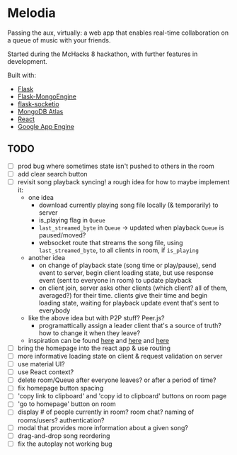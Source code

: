 # Melodia

Passing the aux, virtually: a web app that enables real-time collaboration on a queue of music with your friends.

Started during the McHacks 8 hackathon, with further features in development.

Built with:

- [Flask](https://palletsprojects.com/p/flask/)
- [Flask-MongoEngine](http://docs.mongoengine.org/projects/flask-mongoengine/en/latest/)
- [flask-socketio](https://en.wikipedia.org/wiki/WebSocket)
- [MongoDB Atlas](https://www.mongodb.com/cloud/atlas)
- [React](https://reactjs.org/)
- [Google App Engine](https://cloud.google.com/appengine)

## TODO

- [ ] prod bug where sometimes state isn't pushed to others in the room
- [ ] add clear search button
- [ ] revisit song playback syncing! a rough idea for how to maybe implement it:
  - one idea
    - download currently playing song file locally (& temporarily) to server
    - is_playing flag in `Queue`
    - `last_streamed_byte` in `Queue` -> updated when playback `Queue` is paused/moved?
    - websocket route that streams the song file, using `last_streamed_byte`, to all clients in room, if `is_playing`
  - another idea
    - on change of playback state (song time or play/pause), send event to server, begin client loading state, but use response event (sent to everyone in room) to update playback
    - on client join, server asks other clients (which client? all of them, averaged?) for their time. clients give their time and begin loading state, waiting for playback update event that's sent to everybody
  - like the above idea but with P2P stuff? Peer.js?
    - programattically assign a leader client that's a source of truth? how to change it when they leave?
  - inspiration can be found [here](https://stackoverflow.com/questions/23396575/node-socket-live-audio-stream-broadcast/26029102#26029102) and [here](https://stackoverflow.com/questions/56198688/how-to-synchronize-a-music-player-to-multiple-clients-in-nodejs) and [here](https://stackoverflow.com/questions/29066117/streaming-a-file-from-server-to-client-with-socket-io-stream)
- [ ] bring the homepage into the react app & use routing
- [ ] more informative loading state on client & request validation on server
- [ ] use material UI?
- [ ] use React context?
- [ ] delete room/Queue after everyone leaves? or after a period of time?
- [ ] fix homepage button spacing
- [ ] 'copy link to clipboard' and 'copy id to clipboard' buttons on room page
- [ ] 'go to homepage' button on room
- [ ] display # of people currently in room? room chat? naming of rooms/users? authentication?
- [ ] modal that provides more information about a given song?
- [ ] drag-and-drop song reordering
- [ ] fix the autoplay not working bug
